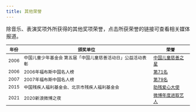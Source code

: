 ```yaml
---
title: 其他荣誉
---
```


除音乐、表演奖项外所获得的其他奖项荣誉，点击所获荣誉的链接可查看相关媒体报道。

<table style="font-size:85%;">
<thead>
<tr>
    <th>年份</th>
    <th>颁奖单位</th>
    <th>荣誉</th>
</tr>
</thead>
<tbody>
<tr>
    <td>2006</td>
    <td>中国儿童少年基金会 第五届「中国儿童慈善活动日」公益活动表彰</td>
    <td><a href="https://www.gmw.cn/01gmrb/2006-06/23/content_438352.htm" target="_blank" rel="noopener">中国儿童慈善之星</a></td>
</tr>
<tr>
    <td>2006</td>
    <td>2006年福布斯中国名人榜</td>
    <td><a href="http://ent.sina.com.cn/f/fubusi/" target="_blank" rel="noopener">第71名</a></td>
</tr>
<tr>
    <td>2007</td>
    <td>2007年福布斯中国名人榜</td>
    <td><a href="https://yule.sohu.com/20070305/n248510549.shtml" target="_blank" rel="noopener">第79名</a></td>
</tr>
<tr>
    <td>2015</td>
    <td>中国残疾人福利基金会、北京市残疾人福利基金会</td>
    <td><a href="http://www.xinhuanet.com/ent/2015-12/04/c_128498487.htm" target="_blank" rel="noopener">助残爱心大使</a></td>
</tr>
<tr>
    <td>2021</td>
    <td>2020新浪微博之夜</td>
    <td><a href="https://ent.sina.com.cn/s/m/2021-02-28/doc-ikftssap9259552.shtml" target="_blank" rel="noopener">微博年度进取艺人</a></td>
</tr>
</tbody>
</table>